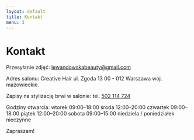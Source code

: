 ```yaml
---
layout: default
title: Kontakt
menu: 3
---
```


# Kontakt

Przesyłanie zdjęć: lewandowskabeauty@gmail.com

Adres salonu:
Creative Hair
ul. Zgoda 13
00 - 012 Warszawa
woj. mazowieckie.

Zapisy na stylizację brwi w salonie:
tel. <a href="tel:+48502114724">502 114 724</a>

Godziny otwarcia: 
wtorek	09:00–18:00
środa	12:00–20:00
czwartek	09:00–18:00
piątek	12:00–20:00
sobota	09:00–15:00
niedziela / poniedziałek	nieczynne

Zapraszam!
